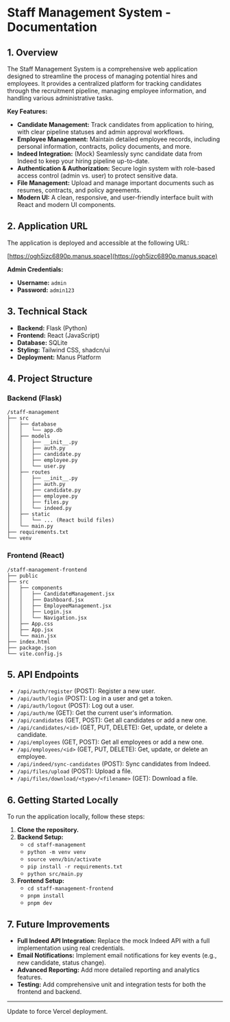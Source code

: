 # Staff Management System - Documentation

## 1. Overview

The Staff Management System is a comprehensive web application designed to streamline the process of managing potential hires and employees. It provides a centralized platform for tracking candidates through the recruitment pipeline, managing employee information, and handling various administrative tasks.

**Key Features:**

*   **Candidate Management:** Track candidates from application to hiring, with clear pipeline statuses and admin approval workflows.
*   **Employee Management:** Maintain detailed employee records, including personal information, contracts, policy documents, and more.
*   **Indeed Integration:** (Mock) Seamlessly sync candidate data from Indeed to keep your hiring pipeline up-to-date.
*   **Authentication & Authorization:** Secure login system with role-based access control (admin vs. user) to protect sensitive data.
*   **File Management:** Upload and manage important documents such as resumes, contracts, and policy agreements.
*   **Modern UI:** A clean, responsive, and user-friendly interface built with React and modern UI components.

## 2. Application URL

The application is deployed and accessible at the following URL:

[https://ogh5izc6890p.manus.space](https://ogh5izc6890p.manus.space)

**Admin Credentials:**

*   **Username:** `admin`
*   **Password:** `admin123`

## 3. Technical Stack

*   **Backend:** Flask (Python)
*   **Frontend:** React (JavaScript)
*   **Database:** SQLite
*   **Styling:** Tailwind CSS, shadcn/ui
*   **Deployment:** Manus Platform

## 4. Project Structure

### Backend (Flask)

```
/staff-management
├── src
│   ├── database
│   │   └── app.db
│   ├── models
│   │   ├── __init__.py
│   │   ├── auth.py
│   │   ├── candidate.py
│   │   ├── employee.py
│   │   └── user.py
│   ├── routes
│   │   ├── __init__.py
│   │   ├── auth.py
│   │   ├── candidate.py
│   │   ├── employee.py
│   │   ├── files.py
│   │   └── indeed.py
│   ├── static
│   │   └── ... (React build files)
│   └── main.py
├── requirements.txt
└── venv
```

### Frontend (React)

```
/staff-management-frontend
├── public
├── src
│   ├── components
│   │   ├── CandidateManagement.jsx
│   │   ├── Dashboard.jsx
│   │   ├── EmployeeManagement.jsx
│   │   ├── Login.jsx
│   │   └── Navigation.jsx
│   ├── App.css
│   ├── App.jsx
│   └── main.jsx
├── index.html
├── package.json
└── vite.config.js
```

## 5. API Endpoints

*   `/api/auth/register` (POST): Register a new user.
*   `/api/auth/login` (POST): Log in a user and get a token.
*   `/api/auth/logout` (POST): Log out a user.
*   `/api/auth/me` (GET): Get the current user's information.
*   `/api/candidates` (GET, POST): Get all candidates or add a new one.
*   `/api/candidates/<id>` (GET, PUT, DELETE): Get, update, or delete a candidate.
*   `/api/employees` (GET, POST): Get all employees or add a new one.
*   `/api/employees/<id>` (GET, PUT, DELETE): Get, update, or delete an employee.
*   `/api/indeed/sync-candidates` (POST): Sync candidates from Indeed.
*   `/api/files/upload` (POST): Upload a file.
*   `/api/files/download/<type>/<filename>` (GET): Download a file.

## 6. Getting Started Locally

To run the application locally, follow these steps:

1.  **Clone the repository.**
2.  **Backend Setup:**
    *   `cd staff-management`
    *   `python -m venv venv`
    *   `source venv/bin/activate`
    *   `pip install -r requirements.txt`
    *   `python src/main.py`
3.  **Frontend Setup:**
    *   `cd staff-management-frontend`
    *   `pnpm install`
    *   `pnpm dev`

## 7. Future Improvements

*   **Full Indeed API Integration:** Replace the mock Indeed API with a full implementation using real credentials.
*   **Email Notifications:** Implement email notifications for key events (e.g., new candidate, status change).
*   **Advanced Reporting:** Add more detailed reporting and analytics features.
*   **Testing:** Add comprehensive unit and integration tests for both the frontend and backend.


---
Update to force Vercel deployment.